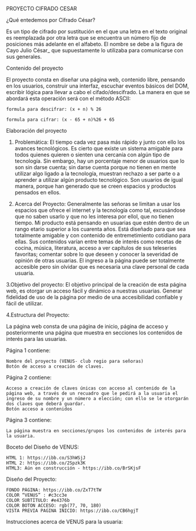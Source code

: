 PROYECTO CIFRADO CESAR

¿Qué entedemos por Cifrado César?

Es un tipo de cifrado por sustitución en el que una letra en el texto original es reemplazada por otra letra que se encuentra un número fijo de posiciones más adelante en el alfabeto. El nombre se debe a la figura de Cayo Julio César_ que supuestamente lo utilizaba para comunicarse con sus generales.

Contenido del proyecto

El proyecto consta en diseñar una página web, contenido libre, pensando en los usuarios, construir una interfaz, escuchar eventos básicos del DOM, escribir lógica para llevar a cabo el cifado/descifrado. La manera en que se abordará esta operación será con el método ASCII:

    formula para descifrar: (x + n) % 26

    formula para cifrar: (x - 65 + n)%26 + 65

Elaboración del proyecto

1. Problemática:
El tiempo cada vez pasa más rápido y junto con ello los avances tecnológicos.
Es cierto que existe un sistema amigable para todos quienes quieren o sienten una cercanía con algún tipo de tecnología. Sin embargo, hay un porcentaje menor de usuarios que lo son sin darse cuenta; sin darse cuenta porque no tienen en mente utilizar algo ligado a la tecnología, muestran rechazo a ser parte o a aprender a utilizar algún producto tecnológico. Son usuarios de igual manera, porque han generado que se creen espacios y productos pensados en ellos.

2. Acerca del Proyecto:
Generalmente las señoras se limitan a usar los espacios que ofrece el internet y la tecnología como tal, excusándose que no saben usarlo y que no les interesa por ellol, que no tienen tiempo.
Mi producto está pensando en usuarias que estén dentro de un rango etario superior a los cuarenta años.
Está diseñado para que sea totalmente amigable y con contenido de entremetimiento cotidiano para ellas. Sus contenidos varían entre temas de interés como recetas de cocina, música, literatura, acceso a ver capítulos de sus teleseries favoritas; comentar sobre lo que deseen y conocer la severidad de opinión de otras usuarias. El ingreso a la página puede ser totalmente accesible pero sin olvidar que es necesaria una clave personal de cada usuaria.

3.Objetivo del proyecto:
El objetivo principal de la creación de esta página web, es otorgar un acceso fácil y dinámico a nuestras usuarias.
Generar fidelidad de uso de la página por medio de una accesibilidad confiable y fácil de utilizar.

4.Estructura del Proyecto:

La página web consta de una página de inicio, página de acceso y posteriormente una página que muestra en secciones los contenidos de interés para las usuarias.

Página 1 contiene:

    Nombre del proyecto (VENUS- club regio para señoras)
    Botón de acceso a creación de claves.

Página 2 contiene:

    Acceso a creación de claves únicas con acceso al contenido de la página web, a través de un recuadro que le pedirá a la usuaria el ingreso de su nombre y un número a elección; con ello se le otorgarán dos claves que deberá guardar.
    Botón acceso a contenidos

Página 3 contiene:

    La página muestra en secciones/grupos los contenidos de interés para la usuaria.

Boceto del Diseño de VENUS:

    HTML 1: https://ibb.co/S3hWSjJ
    HTML 2: https://ibb.co/2Spzk3K
    HTML3: Aún en construcción - https://ibb.co/BrSKjsF

Diseño del Proyecto:

    FONDO PÁGINA: https://ibb.co/ZxT7tTW
    COLOR “VENUS” : #c3cc3e
    COLOR SUBTÍTULO: #e4376b
    COLOR BOTON ACCESO: rgb(77, 70, 180)
    VISTA PREVIA PAGINA INICIO: https://ibb.co/CB6hgjT

Instrucciones acerca de VENUS para la usuaria:



